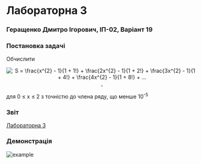 # Лабораторна 3
### Геращенко Дмитро Ігорович, ІП-02, Варіант 19
### Постановка задачі
Обчислити
<p align="center">
    <img src="https://latex.codecogs.com/svg.latex?S%20%3D%20%5Cfrac%7Bx%5E%7B2%7D%20-%201%7D%7B1%20&plus;%201%21%7D%20&plus;%20%5Cfrac%7B2x%5E%7B2%7D%20-%201%7D%7B1%20&plus;%202%21%7D%20&plus;%20%5Cfrac%7B3x%5E%7B2%7D%20-%201%7D%7B1%20&plus;%204%21%7D%20&plus;%20%5Cfrac%7B4x%5E%7B2%7D%20-%201%7D%7B1%20&plus;%208%21%7D%20&plus;%20..." alt="S = \frac{x^{2} - 1}{1 + 1!} + \frac{2x^{2} - 1}{1 + 2!} + \frac{3x^{2} - 1}{1 + 4!} + \frac{4x^{2} - 1}{1 + 8!} + ..." />,
</p>
для 0 ≤ x ≤ 2 з точністю до члена ряду, що менше 10<sup>-5</sup>

### Звіт
[Лабораторна 3](https://github.com/moodduckk/pylabs/raw/master/reports/03-calculate-converging-infinite-series.docx)

### Демонстрація
![example](https://moodduckk.github.io/pylabs/examples/03-calculate-converging-infinite-series.png)
